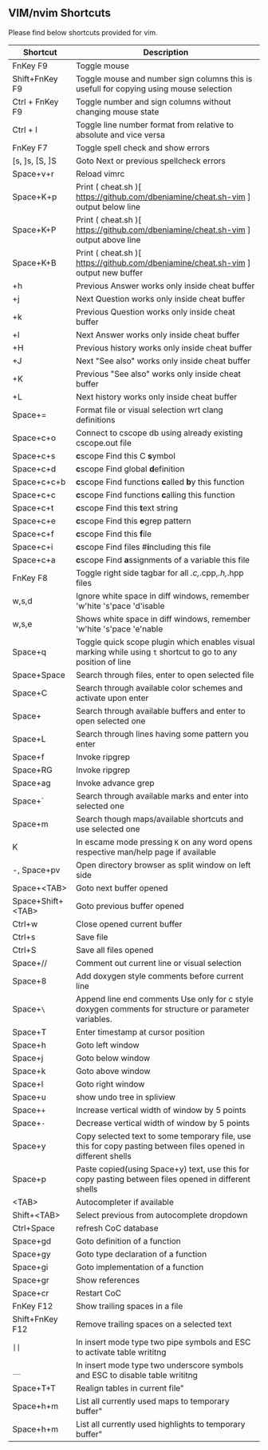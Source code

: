 ## VIM/nvim Shortcuts

Please find below shortcuts provided for vim.

| Shortcut            | Description                                                                                                   |
|---------------------|---------------------------------------------------------------------------------------------------------------|
| FnKey F9            | Toggle mouse
| Shift+FnKey F9      | Toggle mouse and number sign columns this is usefull for copying using mouse selection
| Ctrl + FnKey F9     | Toggle number and sign columns without changing mouse state
| Ctrl + l            | Toggle line number format from relative to absolute and vice versa
| FnKey F7            | Toggle spell check and show errors                                                                            |
| [s, ]s, [S, ]S      | Goto Next or previous spellcheck errors                                                                       |
| Space+v+r           | Reload vimrc                                                                                                  |
| Space+K+p           | Print ( cheat.sh )[ https://github.com/dbeniamine/cheat.sh-vim ] output below line                            |
| Space+K+P           | Print ( cheat.sh )[ https://github.com/dbeniamine/cheat.sh-vim ] output above line                            |
| Space+K+B           | Print ( cheat.sh )[ https://github.com/dbeniamine/cheat.sh-vim ] output new buffer                            |
| \+h                 | Previous Answer works only inside cheat buffer                                                                |
| \+j                 | Next Question works only inside cheat buffer                                                                  |
| \+k                 | Previous Question works only inside cheat buffer                                                              |
| \+l                 | Next Answer works only inside cheat buffer                                                                    |
| \+H                 | Previous history works only inside cheat buffer                                                               |
| \+J                 | Next "See also" works only inside cheat buffer                                                                |
| \+K                 | Previous "See also" works only inside cheat buffer                                                            |
| \+L                 | Next history works only inside cheat buffer                                                                   |
| Space+=             | Format file or visual selection wrt clang definitions
| Space+c+o           | Connect to cscope db using already existing cscope.out file
| Space+c+s           | **c**scope Find this C **s**ymbol
| Space+c+d           | **c**scope Find global **d**efinition
| Space+c+c+b         | **c**scope Find functions **c**alled **b**y this function
| Space+c+c           | **c**scope Find functions **c**alling this function
| Space+c+t           | **c**scope Find this **t**ext string
| Space+c+e           | **c**scope Find this **e**grep pattern
| Space+c+f           | **c**scope Find this **f**ile
| Space+c+i           | **c**scope Find files #**i**ncluding this file
| Space+c+a           | **c**scope Find **a**ssignments of a variable this file
| FnKey F8            | Toggle right side tagbar for all *.c,*.cpp,*.h,*.hpp files                                                    |
| w,s,d               | Ignore white space in diff windows, remember 'w'hite 's'pace 'd'isable                                        |
| w,s,e               | Shows white space in diff windows, remember 'w'hite 's'pace 'e'nable                                          |
| Space+q             | Toggle quick scope plugin which enables visual marking while using `t` shortcut to go to any position of line |
| Space+Space         | Search through files, enter to open selected file                                                             |
| Space+C             | Search through available color schemes and activate upon enter                                                |
| Space+<ENTER>       | Search through available buffers and enter to open selected one                                               |
| Space+L             | Search through lines having some pattern you enter                                                            |
| Space+f             | Invoke ripgrep                                                                                                |
| Space+RG            | Invoke ripgrep                                                                                                |
| Space+ag            | Invoke advance grep                                                                                           |
| Space+\`            | Search through available marks and enter into selected one                                                    |
| Space+m             | Search though maps/available shortcuts and use selected one                                                   |
| K                   | In escame mode pressing `K` on any word opens respective man/help page if available                           |
| -, Space+pv         | Open directory browser as split window on left side                                                           |
| Space+\<TAB\>       | Goto next buffer opened                                                                                       |
| Space+Shift+\<TAB\> | Goto previous buffer opened                                                                                   |
| Ctrl+w              | Close opened current buffer                                                                                   |
| Ctrl+s              | Save file                                                                                                     |
| Ctrl+S              | Save all files opened                                                                                         |
| Space+//            | Comment out current line or visual selection                                                                  |
| Space+8             | Add doxygen style comments before current line                                                                |
| Space+`\`           | Append line end comments Use only for c style doxygen comments for structure or parameter variables.          |
| Space+T             | Enter timestamp at cursor position                                                                            |
| Space+h             | Goto left window                                                                                              |
| Space+j             | Goto below window                                                                                             |
| Space+k             | Goto above window                                                                                             |
| Space+l             | Goto right window                                                                                             |
| Space+u             | show undo tree in spliview                                                                                    |
| Space+`+`           | Increase vertical width of window by 5 points                                                                 |
| Space+`-`           | Decrease vertical width of window by 5 points                                                                 |
| Space+y             | Copy selected text to some temporary file, use this for copy pasting between files opened in different shells |
| Space+p             | Paste copied(using Space+y) text, use this for copy pasting between files opened in different shells          |
| \<TAB\>             | Autocompleter if available                                                                                    |
| Shift+\<TAB\>       | Select previous from autocomplete dropdown                                                                    |
| Ctrl+Space          | refresh CoC database                                                                                          |
| Space+gd            | Goto definition of a function                                                                                 |
| Space+gy            | Goto type declaration of a function                                                                           |
| Space+gi            | Goto implementation of a function                                                                             |
| Space+gr            | Show references                                                                                               |
| Space+cr            | Restart CoC                                                                                                   |
| FnKey F12           | Show trailing spaces in a file                                                                                |
| Shift+FnKey F12     | Remove trailing spaces on a selected text                                                                     |
| `\|\|`              | In insert mode type two pipe symbols and ESC to activate table writitng                                       |
| `__`                | In insert mode type two underscore symbols and ESC to disable table writitng                                  |
| Space+T+T           | Realign tables in current file"
| Space+h+m           | List all currently used maps to temporary buffer"
| Space+h+m           | List all currently used highlights to temporary buffer"
